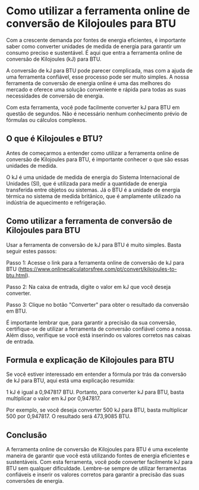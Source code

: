 Como utilizar a ferramenta online de conversão de Kilojoules para BTU
=====================================================================

Com a crescente demanda por fontes de energia eficientes, é importante saber como converter unidades de medida de energia para garantir um consumo preciso e sustentável. É aqui que entra a ferramenta online de conversão de Kilojoules (kJ) para BTU.

A conversão de kJ para BTU pode parecer complicada, mas com a ajuda de uma ferramenta confiável, esse processo pode ser muito simples. A nossa ferramenta de conversão de energia online é uma das melhores do mercado e oferece uma solução conveniente e rápida para todas as suas necessidades de conversão de energia.

Com esta ferramenta, você pode facilmente converter kJ para BTU em questão de segundos. Não é necessário nenhum conhecimento prévio de fórmulas ou cálculos complexos.

O que é Kilojoules e BTU?
-------------------------

Antes de começarmos a entender como utilizar a ferramenta online de conversão de Kilojoules para BTU, é importante conhecer o que são essas unidades de medida.

O kJ é uma unidade de medida de energia do Sistema Internacional de Unidades (SI), que é utilizada para medir a quantidade de energia transferida entre objetos ou sistemas. Já o BTU é a unidade de energia térmica no sistema de medida britânico, que é amplamente utilizado na indústria de aquecimento e refrigeração.

Como utilizar a ferramenta de conversão de Kilojoules para BTU
--------------------------------------------------------------

Usar a ferramenta de conversão de kJ para BTU é muito simples. Basta seguir estes passos:

Passo 1: Acesse o link para a ferramenta online de conversão de kJ para BTU (<https://www.onlinecalculatorsfree.com/pt/convert/kilojoules-to-btu.html>).

Passo 2: Na caixa de entrada, digite o valor em kJ que você deseja converter.

Passo 3: Clique no botão "Converter" para obter o resultado da conversão em BTU.

É importante lembrar que, para garantir a precisão da sua conversão, certifique-se de utilizar a ferramenta de conversão confiável como a nossa. Além disso, verifique se você está inserindo os valores corretos nas caixas de entrada.

Formula e explicação de Kilojoules para BTU
-------------------------------------------

Se você estiver interessado em entender a fórmula por trás da conversão de kJ para BTU, aqui está uma explicação resumida:

1 kJ é igual a 0,947817 BTU. Portanto, para converter kJ para BTU, basta multiplicar o valor em kJ por 0,947817.

Por exemplo, se você deseja converter 500 kJ para BTU, basta multiplicar 500 por 0,947817. O resultado será 473,9085 BTU.

Conclusão
---------

A ferramenta online de conversão de Kilojoules para BTU é uma excelente maneira de garantir que você está utilizando fontes de energia eficientes e sustentáveis. Com esta ferramenta, você pode converter facilmente kJ para BTU sem qualquer dificuldade. Lembre-se sempre de utilizar ferramentas confiáveis e inserir os valores corretos para garantir a precisão das suas conversões de energia.